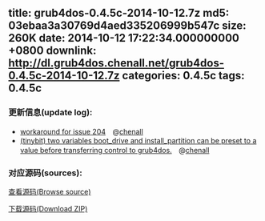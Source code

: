 title: grub4dos-0.4.5c-2014-10-12.7z
md5: 03ebaa3a30769d4aed335206999b547c
size: 260K
date: 2014-10-12 17:22:34.000000000 +0800
downlink: http://dl.grub4dos.chenall.net/grub4dos-0.4.5c-2014-10-12.7z
categories: 0.4.5c
tags: 0.4.5c
---


### 更新信息(update log):
  * [workaround for issue 204](https://github.com/chenall/grub4dos/commit/89ef72ef7262eda0f6953516258fe324d83a0ae8)　@[chenall](https://github.com/chenall)
  * [(tinybit) two variables boot_drive and install_partition can be preset to a value before transferring control to grub4dos.](https://github.com/chenall/grub4dos/commit/2f066cc7da566342f3fef50756ec8488bf04dda5)　@[chenall](https://github.com/chenall)

### 对应源码(sources):
  [查看源码(Browse source)](https://github.com/chenall/grub4dos/tree/2f066cc7da566342f3fef50756ec8488bf04dda5)

  [下载源码(Download ZIP)](https://github.com/chenall/grub4dos/archive/2f066cc7da566342f3fef50756ec8488bf04dda5.zip)
